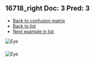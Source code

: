 ## 16718_right Doc: 3 Pred: 3
- [Back to confusion matrix](https://github.com/juliandewit/kaggle_retinopathy/blob/master/matrix.md)
- [Back to list](https://github.com/juliandewit/kaggle_retinopathy/blob/master/lists/33/list.md)
- [Next example in list](https://github.com/juliandewit/kaggle_retinopathy/blob/master/lists/33/16/16740_left.md)

![Eye](https://retinopaty.blob.core.windows.net/size1024/16718_right_3.jpeg)

### 

![Eye]()
